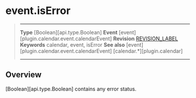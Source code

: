 # event.isError

> --------------------- ------------------------------------------------------------------------------------------
> __Type__              [Boolean][api.type.Boolean]
> __Event__             [event][plugin.calendar.event.calendarEvent]
> __Revision__          [REVISION_LABEL](REVISION_URL)
> __Keywords__          calendar, event, isError
> __See also__			[event][plugin.calendar.event.calendarEvent]
>						[calendar.*][plugin.calendar]
> --------------------- ------------------------------------------------------------------------------------------

## Overview

[Boolean][api.type.Boolean] contains any error status.
